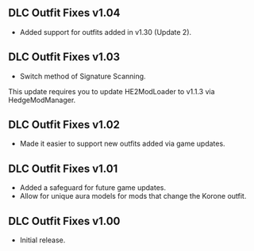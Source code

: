 ## DLC Outfit Fixes v1.04
- Added support for outfits added in v1.30 (Update 2).

## DLC Outfit Fixes v1.03
- Switch method of Signature Scanning.

This update requires you to update HE2ModLoader to v1.1.3 via HedgeModManager.

## DLC Outfit Fixes v1.02
- Made it easier to support new outfits added via game updates.

## DLC Outfit Fixes v1.01
- Added a safeguard for future game updates.
- Allow for unique aura models for mods that change the Korone outfit.

## DLC Outfit Fixes v1.00
- Initial release.
